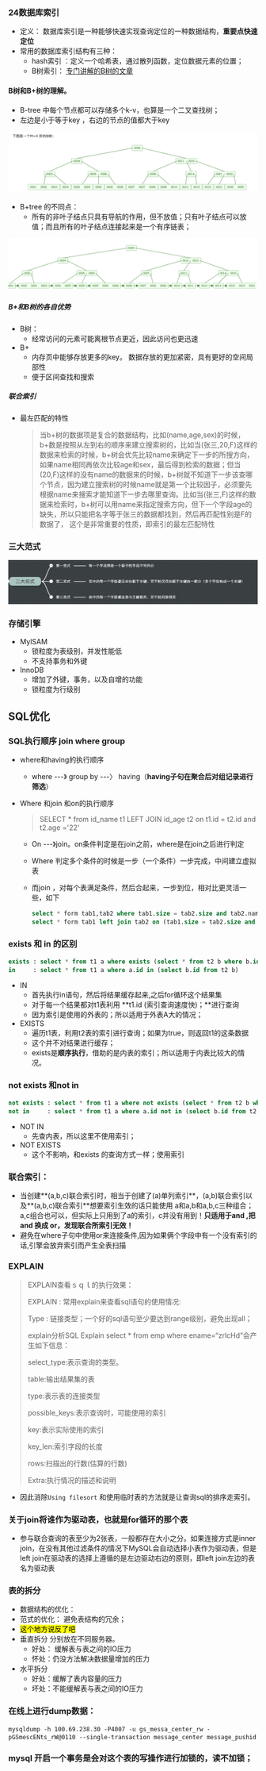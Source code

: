 ### 24数据库索引  

* 定义： 数据库索引是一种能够快速实现查询定位的一种数据结构，**重要点快速定位**
* 常用的数据库索引结构有三种： 
  + hash索引 ：定义一个哈希表，通过散列函数，定位数据元素的位置；
  + B树索引： [专门讲解的B树的文章](https://www.cnblogs.com/vincently/p/4526560.html)



#### B树和B+树的理解。

* B-tree 中每个节点都可以存储多个k-v，也算是一个二叉查找树；
* 左边是小于等于key ，右边的节点的值都大于key 

![images/B-tree.png](images/B-tree.png)

* B+tree 的不同点： 
  +  所有的非叶子结点只具有导航的作用，但不放值；只有叶子结点可以放值；而且所有的叶子结点连接起来是一个有序链表； 

![](images/B+tree.png)



##### B+和B树的各自优势

* B树： 
  + 经常访问的元素可能离根节点更近，因此访问也更迅速
* B+
  + 内存页中能够存放更多的key。 数据存放的更加紧密，具有更好的空间局部性
  + 便于区间查找和搜索



##### 联合索引

* 最左匹配的特性

  > 当b+树的数据项是复合的数据结构，比如(name,age,sex)的时候，b+数是按照从左到右的顺序来建立搜索树的，比如当(张三,20,F)这样的数据来检索的时候，b+树会优先比较name来确定下一步的所搜方向，如果name相同再依次比较age和sex，最后得到检索的数据；但当(20,F)这样的没有name的数据来的时候，b+树就不知道下一步该查哪个节点，因为建立搜索树的时候name就是第一个比较因子，必须要先根据name来搜索才能知道下一步去哪里查询。比如当(张三,F)这样的数据来检索时，b+树可以用name来指定搜索方向，但下一个字段age的缺失，所以只能把名字等于张三的数据都找到，然后再匹配性别是F的数据了， 这个是非常重要的性质，即索引的最左匹配特性





### 三大范式

![](images/三大范式.png)



### 存储引擎



* MylSAM
  + 锁粒度为表级别，并发性能低
  + 不支持事务和外键
* InnoDB
  + 增加了外键，事务，以及自增的功能
  + 锁粒度为行级别





## SQL优化



### SQL执行顺序 join where group

* where和having的执行顺序

  + where  ---》 group by ---〉 having（**having子句在聚合后对组记录进行筛选**）

* Where 和join 和on的执行顺序

  > SELECT * from id_name t1 LEFT JOIN id_age t2 on t1.id = t2.id and t2.age ='22'

  + On ---》join。on条件判定是在join之前，where是在join之后进行判定

  + Where 判定多个条件的时候是一步（一个条件）一步完成，中间建立虚拟表

  + 而join ，对每个表满足条件，然后合起来，一步到位，相对比更灵活一些，如下

    ```sql
    select * form tab1,tab2 where tab1.size = tab2.size and tab2.name='AAA';
    select * form tab1 left join tab2 on (tab1.size = tab2.size and tab2.name='AAA'); 
    ```

    

### exists 和 in 的区别

```sql
exists : select * from t1 a where exists (select * from t2 b where b.id = a.id)
in     : select * from t1 a where a.id in (select b.id from t2 b)
```

* IN 
  + 首先执行in语句，然后将结果缓存起来,之后for循环这个结果集
  + 对于每一个结果都对t1表利用 **t1.id (索引查询速度快)；**进行查询
  + 因为索引是使用的外表的；所以适用于外表A大的情况；
* EXISTS
  + 遍历t1表，利用t2表的索引进行查询；如果为true，则返回t1的这条数据
  + 这个并不对结果进行缓存；
  + exists是**顺序执行**，借助的是内表的索引；所以适用于内表比较大的情况。



### not exists 和not in

```sql
not exists : select * from t1 a where not exists (select * from t2 b where b.id = a.id)
not in     : select * from t1 a where a.id not in (select b.id from t2 b)
```

* NOT IN 
  + 先查内表，所以这里不使用索引；
* NOT EXISTS
  + 这个不影响，和exists 的查询方式一样；使用索引





### 联合索引： 

* 当创建**(a,b,c)联合索引时，相当于创建了(a)单列索引**，(a,b)联合索引以及**(a,b,c)联合索引**想要索引生效的话只能使用 a和a,b和a,b,c三种组合；a,c组合也可以，但实际上只用到了a的索引，c并没有用到！**只适用于and ,把 and 换成 or，发现联合所索引无效！**
* 避免在where子句中使用or来连接条件,因为如果俩个字段中有一个没有索引的话,引擎会放弃索引而产生全表扫描



### EXPLAIN

> EXPLAIN查看ｓｑｌ的执行效果：
>
> EXPLAIN : 常用explain来查看sql语句的使用情况:
>
> Type : 链接类型；一个好的sql语句至少要达到range级别，避免出现all；
>
> explain分析SQL    Explain select * from emp where ename=“zrlcHd”会产生如下信息：
>
> select_type:表示查询的类型。
>
> table:输出结果集的表
>
> type:表示表的连接类型
>
> possible_keys:表示查询时，可能使用的索引
>
> key:表示实际使用的索引
>
> key_len:索引字段的长度
>
> rows:扫描出的行数(估算的行数)
>
> Extra:执行情况的描述和说明



* 因此消除`Using filesort` 和使用临时表的方法就是让查询sql的排序走索引。



### 关于join将谁作为驱动表，也就是for循环的那个表

* 参与联合查询的表至少为2张表，一般都存在大小之分。如果连接方式是inner join，在没有其他过滤条件的情况下MySQL会自动选择小表作为驱动表，但是left join在驱动表的选择上遵循的是左边驱动右边的原则，即left join左边的表名为驱动表

### 表的拆分

* 数据结构的优化：
*  范式的优化： 避免表结构的冗余；
*  <mark>这个地方说反了吧</mark>
* 垂直拆分 分别放在不同服务器。
  + 好处： 缓解表与表之间的IO压力
  + 怀处：仍没方法解决数据量增加的压力
* 水平拆分 
  + 好处：缓解了表内容量的压力
  + 坏处：不能缓解表与表之间的IO压力





### 在线上进行dump数据：

```
mysqldump -h 100.69.238.30 -P4007 -u gs_messa_center_rw -pGSmescENts_rW@0110 --single-transaction message_center message_pushid
```





### mysql 开启一个事务是会对这个表的写操作进行加锁的，读不加锁； 



